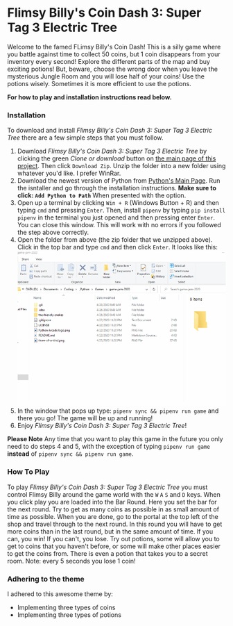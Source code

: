 # Flimsy Billy's Coin Dash 3: Super Tag 3 Electric Tree
Welcome to the famed FLimsy Billy's Coin Dash! This is a silly game where you battle against time to collect 50 coins, but 1 coin
disappears from your inventory every second! Explore the different parts of the map and buy exciting potions! But, 
beware, choose the wrong door when you leave the mysterious Jungle Room and you will lose half of your coins! Use the
potions wisely. Sometimes it is more efficient to use the potions. 

**For how to play and installation instructions read below.**

### Installation
To download and install *Flimsy Billy's Coin Dash 3: Super Tag 3 Electric Tree* there are a few simple steps that you
must follow.
1) Download *Flimsy Billy's Coin Dash 3: Super Tag 3 Electric Tree* by clicking the green *Clone or download* button on
[the main page of this project](https://github.com/CodeForeverAndEver/Flimsy-Billy). Then click `Download Zip`. Unzip the
folder into a new folder using whatever you'd like. I prefer WinRar.
2) Download the newest version of Python from [Python's Main Page](www.python.org). Run the isntaller and go through
the installation instructions. **Make sure to click: `Add Python to Path`** When presented with the option.
3) Open up a terminal by clicking `Win + R` (Windows Button + R) and then typing `cmd` and pressing `Enter`. Then, install `pipenv` by typing
`pip install pipenv` in the terminal you just opened and then pressing enter `Enter`. You can close this window. This
will work with no errors if you followed the step above correctly.
4) Open the folder from above (the zip folder that we unzipped above). Click in the top bar and type `cmd`
and then click `Enter`. It looks like this: ![How To Open CMD](StuffForREADME/cmd.gif)
5) In the window that pops up type: `pipenv sync && pipenv run game` and there you go! The game will be up and running!
6) Enjoy *Flimsy Billy's Coin Dash 3: Super Tag 3 Electric Tree*!

**Please Note** Any time that you want to play this game in the future you only need to do steps 4 and 5, with the exception
of typing `pipenv run game` **instead** of `pipenv sync && pipenv run game`.

### How To Play
To play *Flimsy Billy's Coin Dash 3: Super Tag 3 Electric Tree* you must control Flimsy Billy around the game world
with the `W` `A` `S` and `D` keys. When you click play you are loaded into the Bar Round. Here you set the bar
for the next round. Try to get as many coins as possible in as small amount of time as possible. When you are done,
go to the portal at the top left of the shop and travel through to the next round. In this round you will have to get
more coins than in the last round, but in the same amount of time. If you can, you win! If you can't, you lose. Try
out potions, some will allow you to get to coins that you haven't before, or some will make other places easier
to get the coins from. There is even a potion that takes you to a secret room. Note: every 5 seconds you lose 1 coin!

### Adhering to the theme
I adhered to this awesome theme by:
* Implementing three types of coins
* Implementing three types of potions
